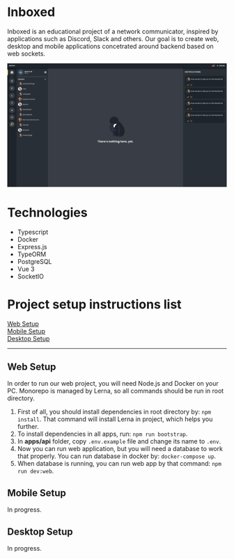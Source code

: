 # Inboxed

Inboxed is an educational project of a network communicator, inspired by applications such as Discord, Slack and others. Our goal is to create web, desktop and mobile applications concetrated around backend based on web sockets.

![Inboxed Dashboard](./assets/inboxed-dashboard.png)

# Technologies

- Typescript
- Docker
- Express.js
- TypeORM
- PostgreSQL
- Vue 3
- SocketIO

# Project setup instructions list

[Web Setup](#web-setup)<br/>
[Mobile Setup](#mobile-setup)</br>
[Desktop Setup](#desktop-setup)

<hr/>

<a name="web-setup"></a>

## Web Setup

In order to run our web project, you will need Node.js and Docker on your PC. Monorepo is managed by Lerna, so all commands should be run in root directory.

1. First of all, you should install dependencies in root directory by: `npm install`. That command will install Lerna in project, which helps you further.
2. To install dependencies in all apps, run: `npm run bootstrap`.
3. In **apps/api** folder, copy `.env.example` file and change its name to `.env`.
4. Now you can run web application, but you will need a database to work that properly. You can run database in docker by: `docker-compose up`.
5. When database is running, you can run web app by that command: `npm run dev:web`.

<a name="mobile-setup"></a>

## Mobile Setup

In progress.

<a name="desktop-setup"></a>

## Desktop Setup

In progress.

